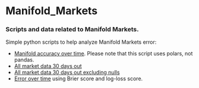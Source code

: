 # Manifold_Markets


### Scripts and data related to Manifold Markets.

Simple python scripts to help analyze Manifold Markets error:
* [Manifold accuracy over time](https://github.com/mickbransfield/Manifold_Markets/blob/main/manifold_accuracy_time.py). Please note that this script uses polars, not pandas.
* [All market data 30 days out](https://github.com/mickbransfield/Manifold_Markets/blob/main/manifold_market_data_time_30to1.zip)
* [All market data 30 days out excluding nulls](https://github.com/mickbransfield/Manifold_Markets/blob/main/manifold_market_data_time_30to1_no_nulls.csv) 
* [Error over time](https://github.com/mickbransfield/Manifold_Markets/blob/main/manifold_market_error_scores_30to1.csv) using Brier score and log-loss score. 

